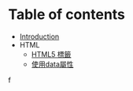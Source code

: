 # Table of contents

* [Introduction](README.md)
* HTML
    * [HTML5 標籤](html/html5-biao-qian.md)
    * [使用data屬性](html/use_data_attribute.md)
   

f